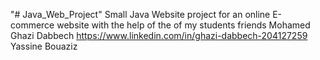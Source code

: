 "# Java_Web_Project" 
Small Java Website project for an online E-commerce website with the help of the of my students friends
Mohamed Ghazi Dabbech https://www.linkedin.com/in/ghazi-dabbech-204127259
Yassine Bouaziz
